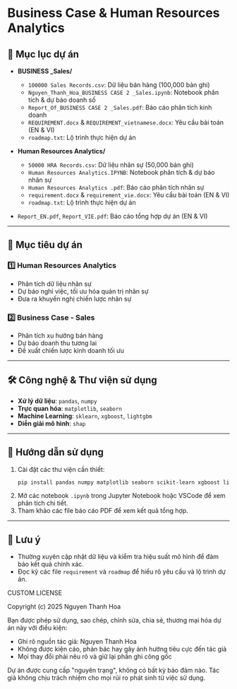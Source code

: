 # Business Case & Human Resources Analytics

## 📁 Mục lục dự án

- **BUSINESS \_Sales/**

  - `100000 Sales Records.csv`: Dữ liệu bán hàng (100,000 bản ghi)
  - `Nguyen_Thanh_Hoa_BUSINESS CASE 2 _Sales.ipynb`: Notebook phân tích & dự báo doanh số
  - `Report_Of_BUSINESS CASE 2 _Sales.pdf`: Báo cáo phân tích kinh doanh
  - `REQUIREMENT.docx` & `REQUIREMENT_vietnamese.docx`: Yêu cầu bài toán (EN & VI)
  - `roadmap.txt`: Lộ trình thực hiện dự án

- **Human Resources Analytics/**

  - `50000 HRA Records.csv`: Dữ liệu nhân sự (50,000 bản ghi)
  - `Human Resources Analytics.IPYNB`: Notebook phân tích & dự báo nhân sự
  - `Human Resources Analytics .pdf`: Báo cáo phân tích nhân sự
  - `requirement.docx` & `requirement_vie.docx`: Yêu cầu bài toán (EN & VI)
  - `roadmap.txt`: Lộ trình thực hiện dự án

- `Report_EN.pdf`, `Report_VIE.pdf`: Báo cáo tổng hợp dự án (EN & VI)

---

## 🚀 Mục tiêu dự án

### 1️⃣ Human Resources Analytics

- Phân tích dữ liệu nhân sự
- Dự báo nghỉ việc, tối ưu hóa quản trị nhân sự
- Đưa ra khuyến nghị chiến lược nhân sự

### 2️⃣ Business Case - Sales

- Phân tích xu hướng bán hàng
- Dự báo doanh thu tương lai
- Đề xuất chiến lược kinh doanh tối ưu

---

## 🛠️ Công nghệ & Thư viện sử dụng

- **Xử lý dữ liệu**: `pandas`, `numpy`
- **Trực quan hóa**: `matplotlib`, `seaborn`
- **Machine Learning**: `sklearn`, `xgboost`, `lightgbm`
- **Diễn giải mô hình**: `shap`

---

## 📄 Hướng dẫn sử dụng

1. Cài đặt các thư viện cần thiết:
   ```bash
   pip install pandas numpy matplotlib seaborn scikit-learn xgboost lightgbm shap
   ```
2. Mở các notebook `.ipynb` trong Jupyter Notebook hoặc VSCode để xem phân tích chi tiết.
3. Tham khảo các file báo cáo PDF để xem kết quả tổng hợp.

---

## 📌 Lưu ý

- Thường xuyên cập nhật dữ liệu và kiểm tra hiệu suất mô hình để đảm bảo kết quả chính xác.
- Đọc kỹ các file `requirement` và `roadmap` để hiểu rõ yêu cầu và lộ trình dự án.

CUSTOM LICENSE

Copyright (c) 2025 Nguyen Thanh Hoa

Bạn được phép sử dụng, sao chép, chỉnh sửa, chia sẻ, thương mại hóa dự án này với điều kiện:

- Ghi rõ nguồn tác giả: Nguyen Thanh Hoa
- Không được kiện cáo, phản bác hay gây ảnh hưởng tiêu cực đến tác giả
- Mọi thay đổi phải nêu rõ và giữ lại phần ghi công gốc

Dự án được cung cấp "nguyên trạng", không có bất kỳ bảo đảm nào. Tác giả không chịu trách nhiệm cho mọi rủi ro phát sinh từ việc sử dụng.
